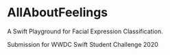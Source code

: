 # AllAboutFeelings
A Swift Playground for Facial Expression Classification.

Submission for WWDC Swift Student Challenge 2020
